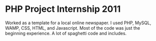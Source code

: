 # PHP Project Internship 2011
Worked as a template for a local online newspaper. I used PHP, MySQL, WAMP, CSS, HTML, and Javascript. Most of the code was just the beginning experience. A lot of spaghetti code and includes. 
